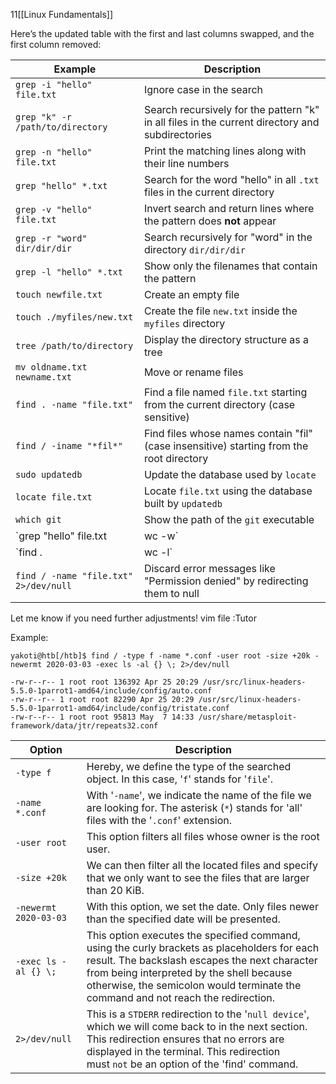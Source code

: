 11[[Linux Fundamentals]]

Here’s the updated table with the first and last columns swapped, and the first column removed:

|Example|Description|
|---|---|
|`grep -i "hello" file.txt`|Ignore case in the search|
|`grep "k" -r /path/to/directory`|Search recursively for the pattern "k" in all files in the current directory and subdirectories|
|`grep -n "hello" file.txt`|Print the matching lines along with their line numbers|
|`grep "hello" *.txt`|Search for the word "hello" in all `.txt` files in the current directory|
|`grep -v "hello" file.txt`|Invert search and return lines where the pattern does **not** appear|
|`grep -r "word" dir/dir/dir`|Search recursively for "word" in the directory `dir/dir/dir`|
|`grep -l "hello" *.txt`|Show only the filenames that contain the pattern|
|`touch newfile.txt`|Create an empty file|
|`touch ./myfiles/new.txt`|Create the file `new.txt` inside the `myfiles` directory|
|`tree /path/to/directory`|Display the directory structure as a tree|
|`mv oldname.txt newname.txt`|Move or rename files|
|`find . -name "file.txt"`|Find a file named `file.txt` starting from the current directory (case sensitive)|
|`find / -iname "*fil*"`|Find files whose names contain "fil" (case insensitive) starting from the root directory|
|`sudo updatedb`|Update the database used by `locate`|
|`locate file.txt`|Locate `file.txt` using the database built by `updatedb`|
|`which git`|Show the path of the `git` executable|
|`grep "hello" file.txt|wc -w`|
|`find .|wc -l`|
|`find / -name "file.txt" 2>/dev/null`|Discard error messages like "Permission denied" by redirecting them to null|

Let me know if you need further adjustments!
vim file
:Tutor

Example:

```shell-session
yakoti@htb[/htb]$ find / -type f -name *.conf -user root -size +20k -newermt 2020-03-03 -exec ls -al {} \; 2>/dev/null

-rw-r--r-- 1 root root 136392 Apr 25 20:29 /usr/src/linux-headers-5.5.0-1parrot1-amd64/include/config/auto.conf
-rw-r--r-- 1 root root 82290 Apr 25 20:29 /usr/src/linux-headers-5.5.0-1parrot1-amd64/include/config/tristate.conf
-rw-r--r-- 1 root root 95813 May  7 14:33 /usr/share/metasploit-framework/data/jtr/repeats32.conf
```

|**Option**|**Description**|
|---|---|
|`-type f`|Hereby, we define the type of the searched object. In this case, '`f`' stands for '`file`'.|
|`-name *.conf`|With '`-name`', we indicate the name of the file we are looking for. The asterisk (`*`) stands for 'all' files with the '`.conf`' extension.|
|`-user root`|This option filters all files whose owner is the root user.|
|`-size +20k`|We can then filter all the located files and specify that we only want to see the files that are larger than 20 KiB.|
|`-newermt 2020-03-03`|With this option, we set the date. Only files newer than the specified date will be presented.|
|`-exec ls -al {} \;`|This option executes the specified command, using the curly brackets as placeholders for each result. The backslash escapes the next character from being interpreted by the shell because otherwise, the semicolon would terminate the command and not reach the redirection.|
|`2>/dev/null`|This is a `STDERR` redirection to the '`null device`', which we will come back to in the next section. This redirection ensures that no errors are displayed in the terminal. This redirection must `not` be an option of the 'find' command.|